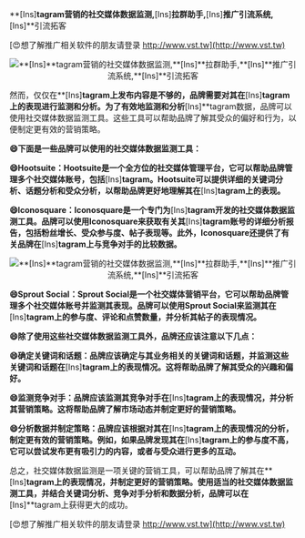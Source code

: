 **[Ins]**tagram营销的社交媒体数据监测,**[Ins]**拉群助手,**[Ins]**推广引流系统,**[Ins]**引流拓客

[😍想了解推广相关软件的朋友请登录 http://www.vst.tw](http://www.vst.tw)

 <center><img src="https://vst.tw/MP4/tuiguang/png/7.png" alt="**[Ins]**tagram营销的社交媒体数据监测,**[Ins]**拉群助手,**[Ins]**推广引流系统,**[Ins]**引流拓客"></center>

然而，仅仅在**[Ins]**tagram上发布内容是不够的，品牌需要对其在**[Ins]**tagram上的表现进行监测和分析。为了有效地监测和分析**[Ins]**tagram数据，品牌可以使用社交媒体数据监测工具。这些工具可以帮助品牌了解其受众的偏好和行为，以便制定更有效的营销策略。

**😄下面是一些品牌可以使用的社交媒体数据监测工具：**

**😄Hootsuite：Hootsuite是一个全方位的社交媒体管理平台，它可以帮助品牌管理多个社交媒体账号，包括**[Ins]**tagram。Hootsuite可以提供详细的关键词分析、话题分析和受众分析，以帮助品牌更好地理解其在**[Ins]**tagram上的表现。**

**😄Iconosquare：Iconosquare是一个专门为**[Ins]**tagram开发的社交媒体数据监测工具。品牌可以使用Iconosquare来获取有关其**[Ins]**tagram账号的详细分析报告，包括粉丝增长、受众参与度、帖子表现等。此外，Iconosquare还提供了有关品牌在**[Ins]**tagram上与竞争对手的比较数据。**

 <center><img src="https://vst.tw/MP4/tuiguang/png/5.png" alt="**[Ins]**tagram营销的社交媒体数据监测,**[Ins]**拉群助手,**[Ins]**推广引流系统,**[Ins]**引流拓客"></center>

**😄Sprout Social：Sprout Social是一个社交媒体营销平台，它可以帮助品牌管理多个社交媒体账号并监测其表现。品牌可以使用Sprout Social来监测其在**[Ins]**tagram上的参与度、评论和点赞数量，并分析其帖子的表现情况。**

**😄除了使用这些社交媒体数据监测工具外，品牌还应该注意以下几点：**

**😄确定关键词和话题：品牌应该确定与其业务相关的关键词和话题，并监测这些关键词和话题在**[Ins]**tagram上的表现情况。这将帮助品牌了解其受众的兴趣和偏好。**

**😄监测竞争对手：品牌应该监测其竞争对手在**[Ins]**tagram上的表现情况，并分析其营销策略。这将帮助品牌了解市场动态并制定更好的营销策略。**

**😄分析数据并制定策略：品牌应该根据对其在**[Ins]**tagram上的表现情况的分析，制定更有效的营销策略。例如，如果品牌发现其在**[Ins]**tagram上的参与度不高，它可以尝试发布更有吸引力的内容，或者与受众进行更多的互动。**

总之，社交媒体数据监测是一项关键的营销工具，可以帮助品牌了解其在**[Ins]**tagram上的表现情况，并制定更好的营销策略。使用适当的社交媒体数据监测工具，并结合关键词分析、竞争对手分析和数据分析，品牌可以在**[Ins]**tagram上获得更大的成功。

[😍想了解推广相关软件的朋友请登录 http://www.vst.tw](http://www.vst.tw)



